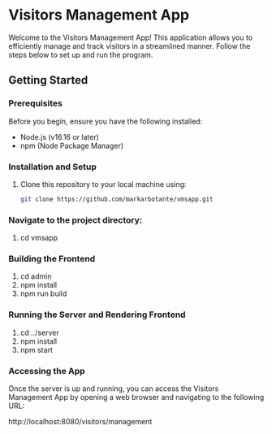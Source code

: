 # Visitors Management App

Welcome to the Visitors Management App! This application allows you to efficiently manage and track visitors in a streamlined manner. Follow the steps below to set up and run the program.

## Getting Started

### Prerequisites

Before you begin, ensure you have the following installed:

- Node.js (v16.16 or later)
- npm (Node Package Manager)

### Installation and Setup

1. Clone this repository to your local machine using:

   ```bash
   git clone https://github.com/markarbotante/vmsapp.git
   ```

### Navigate to the project directory:

1. cd vmsapp

### Building the Frontend

1. cd admin
2. npm install
3. npm run build

### Running the Server and Rendering Frontend

1. cd ../server
2. npm install
3. npm start

### Accessing the App

Once the server is up and running, you can access the Visitors Management App by opening a web browser and navigating to the following URL:

http://localhost:8080/visitors/management
